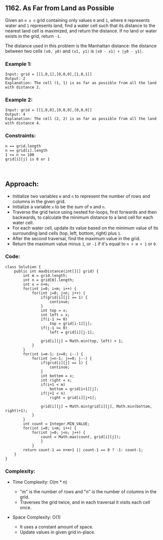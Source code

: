 ## 1162. As Far from Land as Possible   

Given an ```n x n``` grid containing only values ```0``` and ```1```, where ```0``` represents water and ```1``` represents land, find a water cell such that 
its distance to the nearest land cell is maximized, and return the distance. If no land or water exists in the grid, return ```-1```.    

The distance used in this problem is the Manhattan distance: the distance between two cells ```(x0, y0)``` and ```(x1, y1)``` is ```|x0 - x1| + |y0 - y1|```.   

 
### Example 1:   
```
Input: grid = [[1,0,1],[0,0,0],[1,0,1]]
Output: 2
Explanation: The cell (1, 1) is as far as possible from all the land with distance 2.
```   

### Example 2:   
```
Input: grid = [[1,0,0],[0,0,0],[0,0,0]]
Output: 4
Explanation: The cell (2, 2) is as far as possible from all the land with distance 4.
```    

### Constraints:   
```
n == grid.length
n == grid[i].length
1 <= n <= 100
grid[i][j] is 0 or 1
```    

<br>   

## Approach:    

* Initialize two variables ```m``` and ```n``` to represent the number of rows and columns in the given grid.
* Initialize a variable ```x``` to be the sum of ```m``` and ```n```.
* Traverse the grid twice using nested for-loops, first forwards and then backwards, to calculate the minimum distance to a land cell for each water cell.
* For each water cell, update its value based on the minimum value of its surrounding land cells (top, left, bottom, right) plus ```1```.
* After the second traversal, find the maximum value in the grid.
* Return the maximum value minus ```1```, or ```-1``` if it's equal to ```n + m + 1``` or ```0```.   

### Code:  
```
class Solution {
    public int maxDistance(int[][] grid) {
        int m = grid.length;
        int n = grid[0].length;
        int x = n+m;
        for(int i=0; i<m; i++) {
            for(int j=0; j<n; j++) {
                if(grid[i][j] == 1) {
                    continue;
                }  
                int top = x;
                int left = x;
                if(i-1 >= 0) 
                    top = grid[i-1][j];
                if(j-1 >= 0) 
                    left = grid[i][j-1];

                grid[i][j] = Math.min(top, left) + 1;
            }
        }   
        for(int i=m-1; i>=0; i--) {
            for(int j=n-1; j>=0; j--) {
                if(grid[i][j] == 1) {
                    continue;
                }
                int bottem = x;
                int right = x;
                if(i+1 < m) 
                    bottom = grid[i+1][j];
                if(j+1 < n) 
                    right = grid[i][j+1];

                grid[i][j] = Math.min(grid[i][j], Math.min(bottom, right)+1);
            }
        }      
        int count = Integer.MIN_VALUE;
        for(int i=0; i<m; i++) {
            for(int j=0; j<n; j++) {
                count = Math.max(count, grid[i][j]);
                }
            }
        return count-1 == n+m+1 || count-1 == 0 ? -1: count-1;
    }
}
```   

### Complexity:   

* Time Complexity: O(m * n)  
    * "m" is the number of rows and "n" is the number of columns in the grid. 
    * Traverses the grid twice, and in each traversal it visits each cell once.  

* Space Complexity: O(1)  
    * It uses a constant amount of space.
    * Update values in given grid in-place.   

